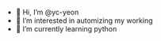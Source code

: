 - 👋 Hi, I’m @yc-yeon
- 👀 I’m interested in automizing my working
- 🌱 I’m currently learning python


<!---
yc-yeon/yc-yeon is a ✨ special ✨ repository because its `README.md` (this file) appears on your GitHub profile.
You can click the Preview link to take a look at your changes.
--->

